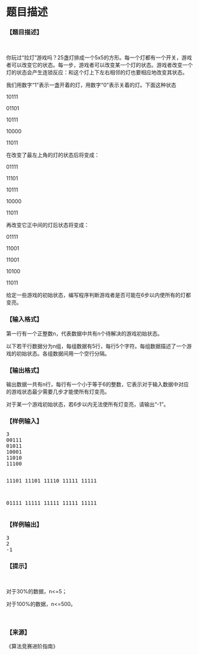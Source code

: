 # 题目描述


<h3>
【题目描述】
</h3>
<p>
<br/>
</p>
<p>
你玩过“拉灯”游戏吗？25盏灯排成一个5x5的方形。每一个灯都有一个开关，游戏者可以改变它的状态。每一步，游戏者可以改变某一个灯的状态。游戏者改变一个灯的状态会产生连锁反应：和这个灯上下左右相邻的灯也要相应地改变其状态。
</p>
<p>
我们用数字“1”表示一盏开着的灯，用数字“0”表示关着的灯。下面这种状态
</p>
<p>
10111
</p>
<p>
01101
</p>
<p>
10111
</p>
<p>
10000
</p>
<p>
11011
</p>
<p>
在改变了最左上角的灯的状态后将变成：
</p>
<p>
01111
</p>
<p>
11101
</p>
<p>
10111
</p>
<p>
10000
</p>
<p>
11011
</p>
<p>
再改变它正中间的灯后状态将变成：
</p>
<p>
01111
</p>
<p>
11001
</p>
<p>
11001
</p>
<p>
10100
</p>
<p>
11011
</p>
<p>
给定一些游戏的初始状态，编写程序判断游戏者是否可能在6步以内使所有的灯都变亮。
</p>
<h3>
【输入格式】
</h3>
<p>
第一行有一个正整数n，代表数据中共有n个待解决的游戏初始状态。
</p>
<p>
以下若干行数据分为n组，每组数据有5行，每行5个字符。每组数据描述了一个游戏的初始状态。各组数据间用一个空行分隔。
</p>
<h3>
【输出格式】
</h3>
<p>
输出数据一共有n行，每行有一个小于等于6的整数，它表示对于输入数据中对应的游戏状态最少需要几步才能使所有灯变亮。
</p>
<p>
对于某一个游戏初始状态，若6步以内无法使所有灯变亮，请输出“-1”。
</p>
<h3>
【样例输入】
</h3>
<pre>3
00111
01011
10001
11010
11100

11101
11101
11110
11111
11111

01111
11111
11111
11111
11111
</pre>
<h3>
【样例输出】
</h3>
<pre>3
2
-1
</pre>
<h3>
【提示】
</h3>
<p>
<br/>
</p>
<p>
对于30%的数据，n&lt;=5；
</p>
<p>
对于100%的数据，n&lt;=500。
</p>
<p>
<br/>
</p>
<h3>
【来源】
</h3>
<p>
《算法竞赛进阶指南》
</p>

